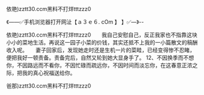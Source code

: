 依艳)zztt30.ccm黑料不打烊tttzzz0

《——✅手机浏览器打开网沚【ａ３ｅ６. cOm 】 】✅—》--

依艳)zztt30.ccm黑料不打烊tttzzz0　　我自己安慰自己，反正我家也不指靠这块小小的菜地生活。再说这一园子小菜的价钱，其实还抵不上我的一小篇散文的稿酬收入呢。　　妻子回家后，发现她走时还是生机一片的菜畦，已经变得惨不忍睹，便把我好一顿责备。责备完后，自然又轮到她大显身手了。
	12、不因换季而不想你，不因路远而不看你，不因忙碌而疏远你，不因时间而淡忘你，在这春意正浓之际，把我的真心祝福送给你。





爸那)zztt30.ccm黑料不打烊tttzzz0
